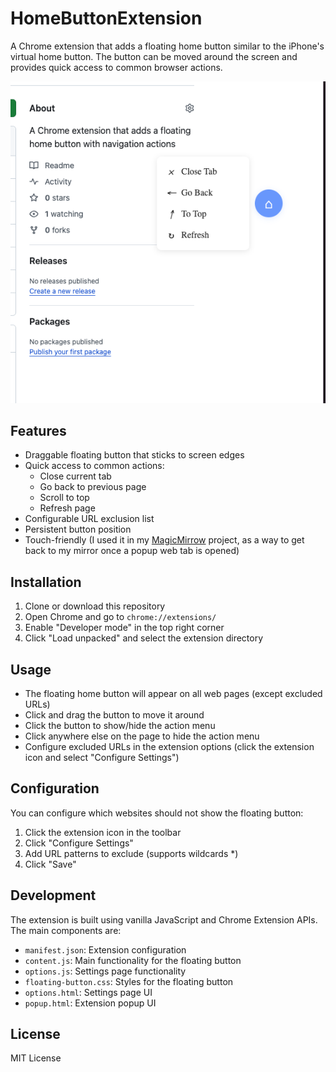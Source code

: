 # HomeButtonExtension

A Chrome extension that adds a floating home button similar to the iPhone's virtual home button. The button can be moved around the screen and provides quick access to common browser actions.

![Screenshot](/screenshots/1.png)

## Features

- Draggable floating button that sticks to screen edges
- Quick access to common actions:
  - Close current tab
  - Go back to previous page
  - Scroll to top
  - Refresh page
- Configurable URL exclusion list
- Persistent button position
- Touch-friendly (I used it in my [MagicMirrow](https://github.com/MagicMirrorOrg/MagicMirror) project, as a way to get back to my mirror once a popup web tab is opened)

## Installation

1. Clone or download this repository
2. Open Chrome and go to `chrome://extensions/`
3. Enable "Developer mode" in the top right corner
4. Click "Load unpacked" and select the extension directory

## Usage

- The floating home button will appear on all web pages (except excluded URLs)
- Click and drag the button to move it around
- Click the button to show/hide the action menu
- Click anywhere else on the page to hide the action menu
- Configure excluded URLs in the extension options (click the extension icon and select "Configure Settings")

## Configuration

You can configure which websites should not show the floating button:

1. Click the extension icon in the toolbar
2. Click "Configure Settings"
3. Add URL patterns to exclude (supports wildcards *)
4. Click "Save"

## Development

The extension is built using vanilla JavaScript and Chrome Extension APIs. The main components are:

- `manifest.json`: Extension configuration
- `content.js`: Main functionality for the floating button
- `options.js`: Settings page functionality
- `floating-button.css`: Styles for the floating button
- `options.html`: Settings page UI
- `popup.html`: Extension popup UI

## License

MIT License 